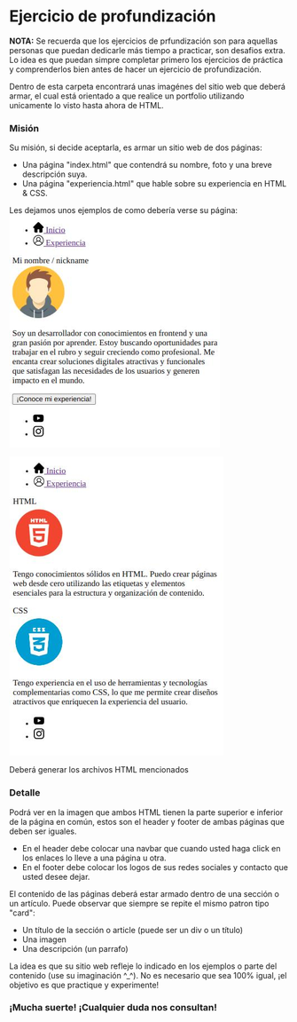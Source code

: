 # Ejercicio de profundización

__NOTA:__ Se recuerda que los ejercicios de prfundización son para aquellas personas que puedan dedicarle más tiempo a practicar, son desafios extra. Lo idea es que puedan simpre completar primero los ejercicios de práctica y comprenderlos bien antes de hacer un ejercicio de profundización.

Dentro de esta carpeta encontrará unas imagénes del sitio web que deberá armar, el cual está orientado a que realice un portfolio utilizando unicamente lo visto hasta ahora de HTML.

### Misión

Su misión, si decide aceptarla, es armar un sitio web de dos páginas:
- Una página "index.html" que contendrá su nombre, foto y una breve descripción suya.
- Una página "experiencia.html" que hable sobre su experiencia en HTML & CSS.

Les dejamos unos ejemplos de como debería verse su página:
![index.jgp](index.jpg)

![experiencia.jgp](experiencia.jpg)

Deberá generar los archivos HTML mencionados


### Detalle
Podrá ver en la imagen que ambos HTML tienen la parte superior e inferior de la página en común, estos son el header y footer de ambas páginas que deben ser iguales.
- En el header debe colocar una navbar que cuando usted haga click en los enlaces lo lleve a una página u otra.
- En el footer debe colocar los logos de sus redes sociales y contacto que usted desee dejar.

El contenido de las páginas deberá estar armado dentro de una sección o un artículo. Puede observar que siempre se repite el mismo patron tipo "card":
- Un título de la sección o article (puede ser un div o un título)
- Una imagen
- Una descripción (un parrafo)


La idea es que su sitio web refleje lo indicado en los ejemplos o parte del contenido (use su imaginación ^_^). No es necesario que sea 100% igual, ¡el objetivo es que practique y experimente!

### ¡Mucha suerte! ¡Cualquier duda nos consultan!
